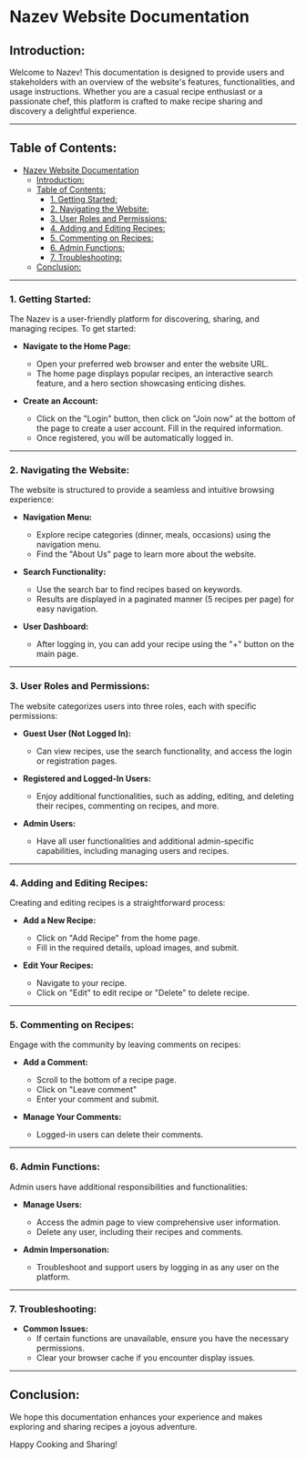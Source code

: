 # Nazev Website Documentation

## Introduction:

Welcome to Nazev! This documentation is designed to provide users and stakeholders with an overview of the website's features, functionalities, and usage instructions. Whether you are a casual recipe enthusiast or a passionate chef, this platform is crafted to make recipe sharing and discovery a delightful experience.

---

## Table of Contents:

- [Nazev Website Documentation](#nazev-website-documentation)
  - [Introduction:](#introduction)
  - [Table of Contents:](#table-of-contents)
    - [1. Getting Started:](#1-getting-started)
    - [2. Navigating the Website:](#2-navigating-the-website)
    - [3. User Roles and Permissions:](#3-user-roles-and-permissions)
    - [4. Adding and Editing Recipes:](#4-adding-and-editing-recipes)
    - [5. Commenting on Recipes:](#5-commenting-on-recipes)
    - [6. Admin Functions:](#6-admin-functions)
    - [7. Troubleshooting:](#7-troubleshooting)
  - [Conclusion:](#conclusion)

---

### 1. Getting Started:

The Nazev is a user-friendly platform for discovering, sharing, and managing recipes. To get started:

- **Navigate to the Home Page:**
  - Open your preferred web browser and enter the website URL.
  - The home page displays popular recipes, an interactive search feature, and a hero section showcasing enticing dishes.

- **Create an Account:**
  - Click on the "Login" button, then click on "Join now" at the bottom of the page to create a user account. Fill in the required information.
  - Once registered, you will be automatically logged in.

---

### 2. Navigating the Website:

The website is structured to provide a seamless and intuitive browsing experience:

- **Navigation Menu:**
  - Explore recipe categories (dinner, meals, occasions) using the navigation menu.
  - Find the "About Us" page to learn more about the website.

- **Search Functionality:**
  - Use the search bar to find recipes based on keywords.
  - Results are displayed in a paginated manner (5 recipes per page) for easy navigation.

- **User Dashboard:**
  - After logging in, you can add your recipe using the "+" button on the main page.

---

### 3. User Roles and Permissions:

The website categorizes users into three roles, each with specific permissions:

- **Guest User (Not Logged In):**
  - Can view recipes, use the search functionality, and access the login or registration pages.

- **Registered and Logged-In Users:**
  - Enjoy additional functionalities, such as adding, editing, and deleting their recipes, commenting on recipes, and more.

- **Admin Users:**
  - Have all user functionalities and additional admin-specific capabilities, including managing users and recipes.

---

### 4. Adding and Editing Recipes:

Creating and editing recipes is a straightforward process:

- **Add a New Recipe:**
  - Click on "Add Recipe" from the home page.
  - Fill in the required details, upload images, and submit.

- **Edit Your Recipes:**
  - Navigate to your recipe.
  - Click on "Edit" to edit recipe or "Delete" to delete recipe.

---

### 5. Commenting on Recipes:

Engage with the community by leaving comments on recipes:

- **Add a Comment:**
  - Scroll to the bottom of a recipe page.
  - Click on "Leave comment"
  - Enter your comment and submit.

- **Manage Your Comments:**
  - Logged-in users can delete their comments.

---

### 6. Admin Functions:

Admin users have additional responsibilities and functionalities:

- **Manage Users:**
  - Access the admin page to view comprehensive user information.
  - Delete any user, including their recipes and comments.

- **Admin Impersonation:**
  - Troubleshoot and support users by logging in as any user on the platform.

---

### 7. Troubleshooting:
- **Common Issues:**
  - If certain functions are unavailable, ensure you have the necessary permissions.
  - Clear your browser cache if you encounter display issues.

---

## Conclusion:

We hope this documentation enhances your experience and makes exploring and sharing recipes a joyous adventure.

Happy Cooking and Sharing!